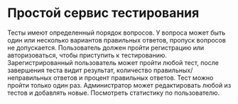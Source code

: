 # Простой сервис тестирования

Тесты имеют определенный порядок вопросов.
У вопроса может быть один или несколько вариантов правильных ответов, пропуск вопросов не допускается.
Пользователь должен пройти регистрацию или авторизоваться, чтобы приступить к тестированию.
Зарегистрированный пользователь может пройти любой тест, после завершения теста видит результат, количество правильных/неправильных ответов и процент правильных ответов.
Тест можно пройти только один раз.
Администратор может редактировать любой из тестов и добавлять новые.
Посмотреть статистику по пользователю.

